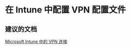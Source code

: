 <properties
    pageTitle="Company resource access - VPN profiles"
    description="公司资源访问 - VPN 配置文件"
    service="microsoft.intune"
    resource="intune"
    authors="mackie1604"
    displayOrder=""
    selfHelpType="generic"
    supportTopicIds="32435311"
    resourceTags=""
    productPesIds="15584"
    cloudEnvironments="public"
/>


# <a name="intune-configuring-vpn-profiles"></a>在 Intune 中配置 VPN 配置文件

## <a name="recommended-documents"></a>**建议的文档**

[Microsoft Intune 中的 VPN 连接](https://docs.microsoft.com/intune/deploy-use/vpn-connections-in-microsoft-intune)<br>



